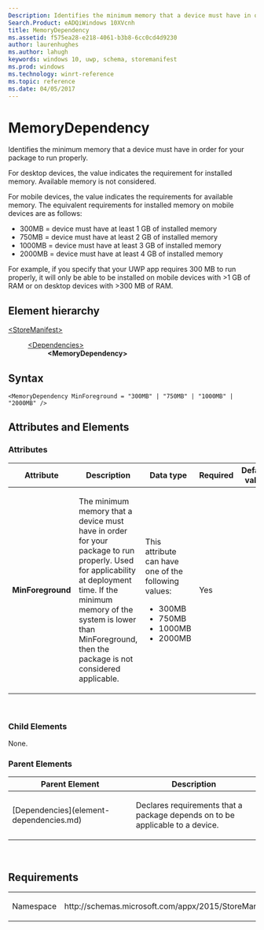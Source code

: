 ```yaml
---
Description: Identifies the minimum memory that a device must have in order for your package to run properly.
Search.Product: eADQiWindows 10XVcnh
title: MemoryDependency
ms.assetid: f575ea28-e218-4061-b3b8-6cc0cd4d9230
author: laurenhughes
ms.author: lahugh
keywords: windows 10, uwp, schema, storemanifest
ms.prod: windows
ms.technology: winrt-reference
ms.topic: reference
ms.date: 04/05/2017
---
```


# MemoryDependency


Identifies the minimum memory that a device must have in order for your package to run properly.

For desktop devices, the value indicates the requirement for installed memory. Available memory is not considered.

For mobile devices, the value indicates the requirements for available memory. The equivalent requirements for installed memory on mobile devices are as follows:

-   300MB = device must have at least 1 GB of installed memory
-   750MB = device must have at least 2 GB of installed memory
-   1000MB = device must have at least 3 GB of installed memory
-   2000MB = device must have at least 4 GB of installed memory

For example, if you specify that your UWP app requires 300 MB to run properly, it will only be able to be installed on mobile devices with &gt;1 GB of RAM or on desktop devices with &gt;300 MB of RAM.

## Element hierarchy

<dl>
<dt><a href="element-storemanifest.md">&lt;StoreManifest&gt;</a></dt>
<dd>
<dl>
<dt><a href="element-dependencies.md">&lt;Dependencies&gt;</a></dt>
<dd><b>&lt;MemoryDependency&gt;</b></dd>
</dl>
</dd>
</dl>

## Syntax

``` syntax
<MemoryDependency MinForeground = "300MB" | "750MB" | "1000MB" | "2000MB" />
```

## Attributes and Elements


### Attributes

<table>
<colgroup>
<col width="20%" />
<col width="20%" />
<col width="20%" />
<col width="20%" />
<col width="20%" />
</colgroup>
<thead>
<tr class="header">
<th>Attribute</th>
<th>Description</th>
<th>Data type</th>
<th>Required</th>
<th>Default value</th>
</tr>
</thead>
<tbody>
<tr class="odd">
<td><strong>MinForeground</strong></td>
<td><p>The minimum memory that a device must have in order for your package to run properly. Used for applicability at deployment time. If the minimum memory of the system is lower than MinForeground, then the package is not considered applicable.</p></td>
<td><p>This attribute can have one of the following values:</p>
<ul>
<li>300MB</li>
<li>750MB</li>
<li>1000MB</li>
<li>2000MB</li>
</ul></td>
<td>Yes</td>
<td></td>
</tr>
</tbody>
</table>

 

### Child Elements

None.

### Parent Elements

<table>
<colgroup>
<col width="50%" />
<col width="50%" />
</colgroup>
<thead>
<tr class="header">
<th>Parent Element</th>
<th>Description</th>
</tr>
</thead>
<tbody>
<tr class="odd">
<td>[Dependencies](element-dependencies.md)</td>
<td><p>Declares requirements that a package depends on to be applicable to a device.</p></td>
</tr>
</tbody>
</table>

 

## Requirements

<table>
<colgroup>
<col width="50%" />
<col width="50%" />
</colgroup>
<tbody>
<tr class="odd">
<td><p>Namespace</p></td>
<td><p>http://schemas.microsoft.com/appx/2015/StoreManifest</p></td>
</tr>
</tbody>
</table>

 

 



